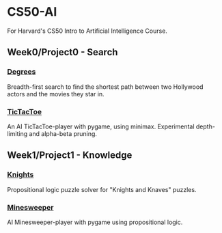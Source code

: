 # CS50-AI
For Harvard's CS50 Intro to Artificial Intelligence Course.

## Week0/Project0 - Search
### [Degrees](./Project0/degrees)
Breadth-first search to find the shortest path between two Hollywood actors and the movies they star in.
### [TicTacToe](./Project0/tictactoe)
An AI TicTacToe-player with pygame, using minimax. Experimental depth-limiting and alpha-beta pruning.

## Week1/Project1 - Knowledge
### [Knights](./Project1/knights)
Propositional logic puzzle solver for "Knights and Knaves" puzzles.
### [Minesweeper](.Project1/minesweeper)
AI Minesweeper-player with pygame using propositional logic.
